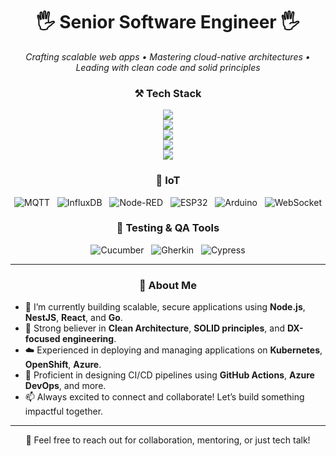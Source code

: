 <h1 align="center">🖐️ Senior Software Engineer 🖐️</h1>

<p align="center">
  <em>Crafting scalable web apps • Mastering cloud-native architectures • Leading with clean code and solid principles</em>
</p>

<h3 align="center">⚒️ Tech Stack</h3>

<p align="center">
  <!-- Frontend & UI -->
  <img src="https://skillicons.dev/icons?i=html,css,js,ts,react,nextjs,vue,nuxtjs,jest,angular,redux,tailwind,sass" />
  
  <!-- DevOps & Cloud -->
  <br />
  <img src="https://skillicons.dev/icons?i=docker,kubernetes,azure,aws,openshift,linux,git,githubactions" />
  
  <!-- Backend -->
  <br />
  <img src="https://skillicons.dev/icons?i=nodejs,express,nestjs,go,graphql" />

  <!-- Databases -->
  <br />
  <img src="https://skillicons.dev/icons?i=mongodb,postgres,mysql,redis" />

  <!-- Tools -->
  <br />
  <img src="https://skillicons.dev/icons?i=vscode,postman" />
  <h3 align="center">📡 IoT</h3>

<p align="center">
  <!-- MQTT -->
  <img src="https://img.shields.io/badge/MQTT-512DA8?style=for-the-badge&logo=mqtt&logoColor=white" alt="MQTT" title="MQTT" />
  &nbsp;

  <!-- InfluxDB -->
  <img src="https://img.shields.io/badge/InfluxDB-22ADF6?style=for-the-badge&logo=influxdb&logoColor=white" alt="InfluxDB" title="InfluxDB Time-Series DB" />
  &nbsp;

  <!-- Node-RED -->
  <img src="https://img.shields.io/badge/Node--RED-B92827?style=for-the-badge&logo=nodered&logoColor=white" alt="Node-RED" title="Node-RED" />
  &nbsp;

  <!-- ESP8266/ESP32 -->
  <img src="https://img.shields.io/badge/ESP32-3C3C3C?style=for-the-badge&logo=espressif&logoColor=white" alt="ESP32" title="ESP32 / ESP8266 Microcontrollers" />
  &nbsp;

  <!-- Arduino -->
  <img src="https://img.shields.io/badge/Arduino-00979D?style=for-the-badge&logo=arduino&logoColor=white" alt="Arduino" title="Arduino Compatible Boards" />
  &nbsp;

  <!-- WebSocket -->
  <img src="https://img.shields.io/badge/WebSocket-35495E?style=for-the-badge&logo=websocket&logoColor=white" alt="WebSocket" title="WebSocket" />
</p>

  <h3 align="center">🧪 Testing & QA Tools</h3>
<p align="center">
  <img src="https://img.shields.io/badge/Cucumber-23D96C?style=for-the-badge&logo=cucumber&logoColor=white" alt="Cucumber" title="Cucumber" />
  &nbsp;
  <img src="https://img.shields.io/badge/Gherkin-5FB404?style=for-the-badge" alt="Gherkin" title="Gherkin" />
  &nbsp;
  <img src="https://img.shields.io/badge/Cypress-17202C?style=for-the-badge&logo=cypress&logoColor=white" alt="Cypress" title="Cypress" />
</p>

</p>

---

<h3 align="center">🚀 About Me</h3>

- 🔭 I’m currently building scalable, secure applications using **Node.js**, **NestJS**, **React**, and **Go**.
- 🧠 Strong believer in **Clean Architecture**, **SOLID principles**, and **DX-focused engineering**.
- ☁️ Experienced in deploying and managing applications on **Kubernetes**, **OpenShift**, **Azure**.
- 🧪 Proficient in designing CI/CD pipelines using **GitHub Actions**, **Azure DevOps**, and more.
- 📫 Always excited to connect and collaborate! Let’s build something impactful together.

---


<p align="center">💬 Feel free to reach out for collaboration, mentoring, or just tech talk!</p>
